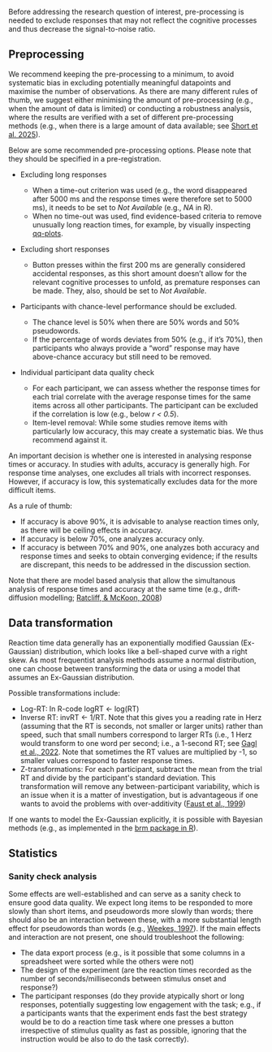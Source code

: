 Before addressing the research question of interest, pre-processing is needed to exclude responses that may not reflect the cognitive processes and thus decrease the signal-to-noise ratio. 

## Preprocessing
We recommend keeping the pre-processing to a minimum, to avoid systematic bias in excluding potentially meaningful datapoints and maximise the number of observations. As there are many different rules of thumb, we suggest either minimising the amount of pre-processing (e.g., when the amount of data is limited) or conducting a robustness analysis, where the results are verified with a set of different pre-processing methods (e.g., when there is a large amount of data available; see [Short et al. 2025](https://doi.org/10.31222/osf.io/4yzeh_v1)). 

Below are some recommended pre-processing options. Please note that they should be specified in a pre-registration.

- Excluding long responses
    - When a time-out criterion was used (e.g., the word disappeared after 5000 ms and the response times were therefore set to 5000 ms), it needs to be set to *Not Available* (e.g., *NA* in R).
    - When no time-out was used, find evidence-based criteria to remove unusually long reaction times, for example, by visually inspecting [qq-plots](https://en.wikipedia.org/wiki/Q%E2%80%93Q_plot).

-  Excluding short responses
    - Button presses within the first 200 ms are generally considered accidental responses, as this short amount doesn’t allow for the relevant cognitive processes to unfold, as premature responses can be made. They, also, should be set to *Not Available*.

- Participants with chance-level performance should be excluded.
    - The chance level is 50% when there are 50% words and 50% pseudowords.
    - If the percentage of words deviates from 50% (e.g., if it’s 70%), then participants who always provide a “word” response may have above-chance accuracy but still need to be removed.

- Individual participant data quality check
    - For each participant, we can assess whether the response times for each trial correlate with the average response times for the same items across all other participants. The participant can be excluded if the correlation is low (e.g., below *r < 0.5*). 
    - Item-level removal: While some studies remove items with particularly low accuracy, this may create a systematic bias. We thus recommend against it.

An important decision is whether one is interested in analysing response times or accuracy. In studies with adults, accuracy is generally high. For response time analyses, one excludes all trials with incorrect responses. However, if accuracy is low, this systematically excludes data for the more difficult items. 

As a rule of thumb: 

- If accuracy is above 90%, it is advisable to analyse reaction times only, as there will be ceiling effects in accuracy. 
- If accuracy is below 70%, one analyzes accuracy only. 
- If accuracy is between 70% and 90%, one analyzes both accuracy and response times and seeks to obtain converging evidence; if the results are discrepant, this needs to be addressed in the discussion section. 

Note that there are model based analysis that allow the simultanous analysis of response times and accuracy at the same time (e.g., drift-diffusion modelling; [Ratcliff, & McKoon, 2008](https://doi.org/10.1162/neco.2008.12-06-420))

##  Data transformation
Reaction time data generally has an exponentially modified Gaussian (Ex-Gaussian) distribution, which looks like a bell-shaped curve with a right skew. As most frequentist analysis methods assume a normal distribution, one can choose between transforming the data or using a model that assumes an Ex-Gaussian distribution.

Possible transformations include:

- Log-RT: In R-code logRT <- log(RT)
- Inverse RT: invRT <- 1/RT. Note that this gives you a reading rate in Herz (assuming that the RT is seconds, not smaller or larger units) rather than speed, such that small numbers correspond to larger RTs (i.e., 1 Herz would transform to one word per second; i.e., a 1-second RT; see [Gagl et al., 2022](https://doi.org/10.1038/s41562-021-01215-4). Note that sometimes the RT values are multiplied by -1, so smaller values correspond to faster response times. 
- Z-transformations: For each participant, subtract the mean from the trial RT and divide by the participant's standard deviation. This transformation  will remove any between-participant variability, which is an issue when it is a matter of investigation, but is advantageous if one wants to avoid the problems with over-additivity ([Faust et al., 1999](https://doi.org/10.1037/0033-2909.125.6.777))

If one wants to model the Ex-Gaussian explicitly, it is possible with Bayesian methods (e.g., as implemented in the [brm package in R](https://github.com/paul-buerkner/brms)). 


## Statistics 
### Sanity check analysis
Some effects are well-established and can serve as a sanity check to ensure good data quality. We expect long items to be responded to more slowly than short items, and pseudowords more slowly than words; there should also be an interaction between these, with a more substantial length effect for pseudowords than words (e.g., [Weekes, 1997](https://doi.org/10.1080/713755710)). 
If the main effects and interaction are not present, one should troubleshoot the following: 

- The data export process (e.g., is it possible that some columns in a spreadsheet were sorted while the others were not) 
- The design of the experiment (are the reaction times recorded as the number of seconds/milliseconds between stimulus onset and response?) 
- The participant responses (do they provide atypically short or long responses, potentially suggesting low engagement with the task; e.g., if a participants wants that the experiment ends fast the best strategy would be to do a reaction time task where one presses a button irrespective of stimulus quality as fast as possible, ignoring that the instruction would be also to do the task correctly).  

